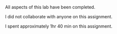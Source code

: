 All aspects of this lab have been completed.

I did not collaborate with anyone on this assignment.

I spent approximately 1hr 40 min on this assignment.